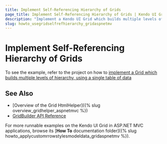 ```yaml
---
title: Implement Self-Referencing Hierarchy of Grids
page_title: Implement Self-Referencing Hierarchy of Grids | Kendo UI Grid HtmlHelper
description: "Implement a Kendo UI Grid which builds multiple levels of hierarchy by using a single table of data."
slug: howto_usegridselfrefhierarchy_gridaspnetmv
---
```


# Implement Self-Referencing Hierarchy of Grids

To see the example, refer to the project on how to [implement a Grid which builds multiple levels of hierarchy, using a single table of data](https://github.com/telerik/ui-for-aspnet-mvc-examples/tree/master/grid/grid-self-referencing-hierarchy)

## See Also

* [Overview of the Grid HtmlHelper]({% slug overview_gridhelper_aspnetmvc %})
* [GridBuilder API Reference](../../../kendo-ui/api/Kendo.Mvc.UI.Fluent/GridBuilder)

For more runnable examples on the Kendo UI Grid in ASP.NET MVC applications, browse its [**How To** documentation folder]({% slug howto_applycustomrrowstylesmodeldata_gridaspnetmv %}).
